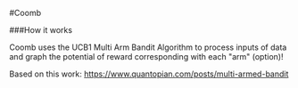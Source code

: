 #Coomb

###How it works

Coomb uses the UCB1 Multi Arm Bandit Algorithm to process inputs of data and graph the potential of reward corresponding with each "arm" (option)!

Based on this work: https://www.quantopian.com/posts/multi-armed-bandit